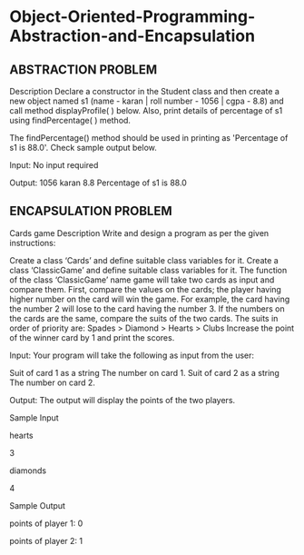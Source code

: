 # Object-Oriented-Programming-Abstraction-and-Encapsulation

## ABSTRACTION PROBLEM ## 

Description
Declare a constructor in the Student class and then create a new object named s1 (name -  karan | roll number - 1056 | cgpa - 8.8) and call method displayProfile( ) below. Also, print details of percentage of s1 using findPercentage( ) method.

The findPercentage() method should be used in printing as 'Percentage of s1 is 88.0'. Check sample output below.

Input:
No input required

Output:
1056 karan 8.8 
Percentage of s1 is 88.0

## ENCAPSULATION PROBLEM ## 

Cards game
Description
Write and design a program as per the given instructions: 

Create a class ‘Cards’ and define suitable class variables for it. 
Create a class ‘ClassicGame’ and define suitable class variables for it. 
The function of the class ‘ClassicGame’ name game will take two cards as input and compare them.
First, compare the values on the cards; the player having higher number on the card will win the game. For example, the card having the number 2 will lose to the card having the number 3. 
If the numbers on the cards are the same, compare the suits of the two cards. The suits in order of priority are: 
Spades > Diamond > Hearts > Clubs 
Increase the point of the winner card by 1 and print the scores.


Input: Your program will take the following as input from the user:

Suit of card 1 as a string
The number on card 1.
Suit of card 2 as a string 
The number on card 2.


Output: The output will display the points of the two players.



Sample Input

hearts

3

diamonds

4

Sample Output

points of player 1: 0 

points of player 2: 1
